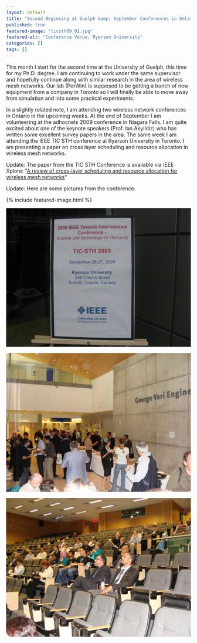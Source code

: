 ```yaml
---
layout: default
title: "Second Beginning at Guelph &amp; September Conferences in Ontario!"
published: true
featured-image: "ticsth09_01.jpg"
featured-alt: "Conference Venue, Ryerson University"
categories: []
tags: []
---
```

This month I start for the second time at the University of Guelph, this time for my Ph.D. degree. I am continuing to work under the same supervisor and hopefully continue along with similar research in the area of wireless mesh networks. Our lab (PerWin) is supposed to be getting a bunch of new equipment from a company in Toronto so I will finally be able to move away from simulation and into some practical experiments.

In a slightly related note, I am attending two wireless network conferences in Ontario in the upcoming weeks. At the end of September I am volunteering at the adhocnets 2009 conference in Niagara Falls. I am quite excited about one of the keynote speakers (Prof. Ian Akyildiz) who has written some excellent survey papers in the area. The same week I am attending the IEEE TIC STH conference at Ryerson University in Toronto. I am presenting a paper on cross layer scheduling and resource allocation in wireless mesh networks.

Update: The paper from the TIC STH Conference is available via IEEE Xplore:
"[A review of cross-layer scheduling and resource allocation for wireless mesh networks](https://ieeexplore.ieee.org/abstract/document/5444393)"

Update: Here are some pictures from the conference:

{% include featured-image.html %}

![Welcome to the conference!](/assets/img/ticsth09_02.jpg)

![Tea break](/assets/img/ticsth09_03.jpg)

![One of the talks](/assets/img/ticsth09_04.jpg)
